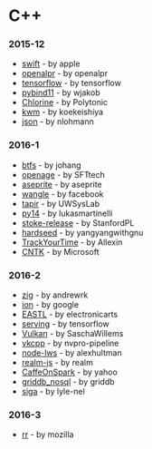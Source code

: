 # C++


### 2015-12
- [swift](https://github.com/apple/swift) - by apple
- [openalpr](https://github.com/openalpr/openalpr) - by openalpr
- [tensorflow](https://github.com/tensorflow/tensorflow) - by tensorflow
- [pybind11](https://github.com/wjakob/pybind11) - by wjakob
- [Chlorine](https://github.com/Polytonic/Chlorine) - by Polytonic
- [kwm](https://github.com/koekeishiya/kwm) - by koekeishiya
- [json](https://github.com/nlohmann/json) - by nlohmann

### 2016-1
- [btfs](https://github.com/johang/btfs) - by johang
- [openage](https://github.com/SFTtech/openage) - by SFTtech
- [aseprite](https://github.com/aseprite/aseprite) - by aseprite
- [wangle](https://github.com/facebook/wangle) - by facebook
- [tapir](https://github.com/UWSysLab/tapir) - by UWSysLab
- [py14](https://github.com/lukasmartinelli/py14) - by lukasmartinelli
- [stoke-release](https://github.com/StanfordPL/stoke-release) - by StanfordPL
- [hardseed](https://github.com/yangyangwithgnu/hardseed) - by yangyangwithgnu
- [TrackYourTime](https://github.com/Allexin/TrackYourTime) - by Allexin
- [CNTK](https://github.com/Microsoft/CNTK) - by Microsoft

### 2016-2
- [zig](https://github.com/andrewrk/zig) - by andrewrk
- [ion](https://github.com/google/ion) - by google
- [EASTL](https://github.com/electronicarts/EASTL) - by electronicarts
- [serving](https://github.com/tensorflow/serving) - by tensorflow
- [Vulkan](https://github.com/SaschaWillems/Vulkan) - by SaschaWillems
- [vkcpp](https://github.com/nvpro-pipeline/vkcpp) - by nvpro-pipeline
- [node-lws](https://github.com/alexhultman/node-lws) - by alexhultman
- [realm-js](https://github.com/realm/realm-js) - by realm
- [CaffeOnSpark](https://github.com/yahoo/CaffeOnSpark) - by yahoo
- [griddb_nosql](https://github.com/griddb/griddb_nosql) - by griddb
- [siga](https://github.com/lyle-nel/siga) - by lyle-nel

### 2016-3
- [rr](https://github.com/mozilla/rr) - by mozilla
